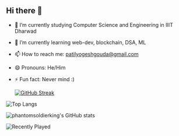## Hi there 👋
- 🔭 I’m currently studying Computer Science and Engineering in IIIT Dharwad
- 🌱 I’m currently learning web-dev, blockchain, DSA, ML
- 📫 How to reach me: patilyogeshgouda@gmail.com
- 😄 Pronouns: He/Him
- ⚡ Fun fact: Never mind :)


  [![GitHub Streak](https://github-readme-streak-stats.herokuapp.com/?user=phantomsoldierking)](https://git.io/streak-stats)


![Top Langs](https://github-readme-stats.vercel.app/api/top-langs/?username=phantomsoldierking&langs_count=10)

![phantomsoldierking's GitHub stats](https://github-readme-stats.vercel.app/api?username=phantomsoldierking&theme=date_night&show_icons=true)

![Recently Played](https://spotify-recently-played-readme.vercel.app/api?user=31kpr4u27tzf5d7ttggpstootdce&count=1)

<!--
**phantomsoldierking/phantomsoldierking** is a ✨ _special_ ✨ repository because its `README.md` (this file) appears on your GitHub profile.

Here are some ideas to get you started:


-->

